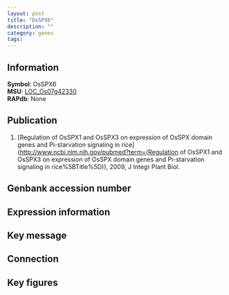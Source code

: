 ```yaml
---
layout: post
title: "OsSPX6"
description: ""
category: genes
tags: 
---
```


## Information
__Symbol__: OsSPX6  
__MSU__: [LOC_Os07g42330](http://rice.plantbiology.msu.edu/cgi-bin/ORF_infopage.cgi?orf=LOC_Os07g42330)  
__RAPdb__: None  

## Publication
1. [Regulation of OsSPX1 and OsSPX3 on expression of OsSPX domain genes and Pi-starvation signaling in rice](http://www.ncbi.nlm.nih.gov/pubmed?term=(Regulation of OsSPX1 and OsSPX3 on expression of OsSPX domain genes and Pi-starvation signaling in rice%5BTitle%5D)), 2009, J Integr Plant Biol.

## Genbank accession number

## Expression information

## Key message

## Connection

## Key figures


